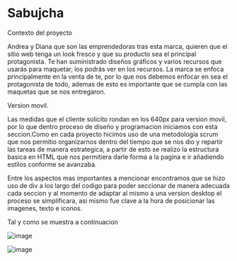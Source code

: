 # Sabujcha
Contexto del proyecto

Andrea y Diana que son las emprendedoras tras esta marca, quieren que el sitio web tenga un look fresco y que su producto sea el principal protagonista.
Te han suministrado diseños gráficos y varios recursos que usarás para maquetar, los podrás ver en los recursos.
La marca se enfoca principalmente en la venta de te, por lo que nos debemos enfocar en sea el protagonista de todo, ademas de esto es importante que se cumpla con
las maquetas que se nos entregaron.

Version movil. 

Las medidas que el cliente solicito rondan en los 640px para version movil, por lo que dentro proceso de diseño y programacion iniciamos con esta seccion.Como en cada 
proyecto hicimos uso de una metodologia scrum que nos permitio organizarnos dentro del tiempo que se nos dio y repartir las tareas de manera estrategica, a partir de esto
se realizo la estructura basica en HTML que nos permitiera darle forma a la pagina e ir añadiendo estilos conforme se avanzaba.

Entre los aspectos mas importantes a mencionar encontramos que se hizo uso de div a los largo del codigo para poder seccionar de manera adecuada cada seccion y al momento
de adaptar al mismo a una version desktop el proceso se simplificara, asi mismo fue clave a la hora de posicionar las imagenes, texto e iconos.

Tal y como se muestra a continuacion

![image](https://user-images.githubusercontent.com/114700033/197567314-1365a486-c27a-4c42-aa14-0b5056393dd3.png)

![image](https://user-images.githubusercontent.com/114700033/197567588-e1f05838-a1ff-4e0f-8b66-34ac475ada41.png)

